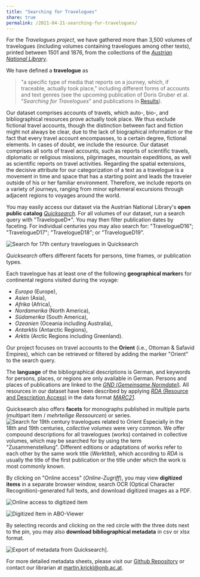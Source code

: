 ```yaml
---
title: "Searching for Travelogues"
share: true
permalink: /2021-04-21-searching-for-travelogues/
---
```

For the *Travelogues project*, we have gathered more than 3,500 volumes of travelogues (including volumes containing travelogues among other texts), printed between 1501 and 1876, from the collections of the [*Austrian National Library*](https://www.onb.ac.at/en/).

We have defined a **travelogue** as
>"a specific type of media that reports on a journey, which, if traceable, actually took place," including different forms of accounts and text genres
(see the upcoming publication of Doris Gruber et al. "*Searching for Travelogues*" and publications in [Results](https://travelogues-project.info/results/)\).

Our dataset comprises accounts of travels, which auto-, bio-, and bibliographical resources prove actually took place. We thus exclude fictional travel accounts, though the distinction between fact and fiction might not always be clear, due to the lack of biographical information or the fact that every travel account encompasses, to a certain degree, fictional elements. In cases of doubt, we include the resource. Our dataset comprises all sorts of travel accounts, such as reports of scientific travels, diplomatic or religious missions, pilgrimages, mountain expeditions, as well as scientific reports on travel activities. Regarding the spatial extensions, the decisive attribute for our categorization of a text as a travelogue is a movement in time and space that has a starting point and leads the traveler outside of his or her familiar environment. Therefore, we include reports on a variety of journeys, ranging from minor ephemeral excursions through adjacent regions to voyages around the world.

You may easily access our dataset via the Austrian National Library's **open public catalog** [*Quicksearch*](https://www.onb.ac.at/quicksearch/en). For all volumes of our dataset, run a search query with "TravelogueD\*". You may then filter publication dates by faceting. For individual centuries you may also search for: "TravelogueD16"; "TravelogueD17"; "TravelogueD18"; or "TravelogueD19".

![Search for 17th century travelogues in *Quicksearch*](/images/Quicksearch_Screenshot_2.jpg)

*Quicksearch* offers different facets for persons, time frames, or publication types.

Each travelogue has at least one of the following **geographical marker**s for continental regions visited during the voyage:
- *Europa* (Europe),
- *Asien* (Asia),
- *Afrika* (Africa),
- *Nordamerika* (North America),
- *Südamerika* (South America),
- *Ozeanien* (Oceania including Australia),
- *Antarktis* (Antarctic Regions),
- *Arktis* (Arctic Regions including Greenland).

Our project focuses on travel accounts to the **Orient** (i.e., Ottoman \& Safavid Empires), which can be retrieved or filtered by adding the marker "Orient" to the search query.

The **language** of the bibliographical descriptions is German, and keywords for persons, places, or regions are only available in German. Persons and places of publications are linked to the [*GND* (*Gemeinsame Normdatei*)](https://swb.bsz-bw.de/DB=2.104/SET=6/TTL=2/START_WELCOME). All resources in our dataset have been described by applying [*RDA* (Resource and Description Access)](https://www.rdaregistry.info/) in the data format [*MARC21*](https://www.loc.gov/marc/bibliographic/).

Quicksearch also offers **facets** for monographs published in multiple parts (multipart item / *mehrteilige Ressourcen*) or series. ![Search for 19th century travelogues related to Orient](/images/Quicksearch_Screenshot_5.jpg)
Especially in the 18th and 19th centuries, *collective volumes* were very common. We offer compound descriptions for all travelogues (works) contained in collective volumes, which may be searched for by using the term "Zusammenstellung". Different editions or adaptations of works refer to each other by the same work title (*Werktitel*), which according to *RDA* is usually the title of the first publication or the title under which the work is most commonly known.

By clicking on "Online access" (*Online-Zugriff*), you may view **digitized items** in a separate browser window, search OCR (Optical Character Recognition)-generated full texts, and download digitized images as a PDF. 

![Online access to digitized item](/images/Quicksearch_Screenshot_7.jpg)

![Digitized Item in ABO-Viewer](/images/Quicksearch_Screenshot_8.jpg)

By selecting records and clicking on the red circle with the three dots next to the pin, you may also **download bibliographical metadata** in csv or xlsx format.

![Export of metadata from Quicksearch](/images/Quicksearch_Screenshot_4.jpg)].

For more detailed metadata sheets, please visit our [Github Repository](https://github.com/travelogues) or contact our librarian at <martin.krickl@onb.ac.at>.
